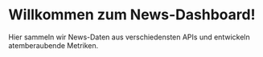# Willkommen zum News-Dashboard!

Hier sammeln wir News-Daten aus verschiedensten APIs und entwickeln atemberaubende Metriken.
